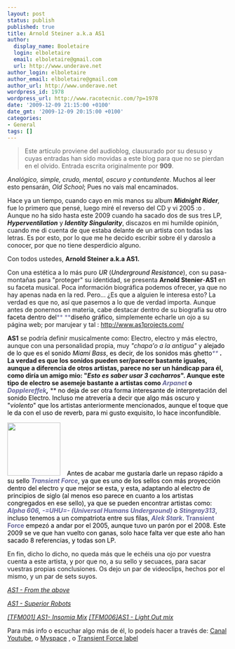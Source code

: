 ```yaml
---
layout: post
status: publish
published: true
title: Arnold Steiner a.k.a AS1
author:
  display_name: Booletaire
  login: elboletaire
  email: elboletaire@gmail.com
  url: http://www.underave.net
author_login: elboletaire
author_email: elboletaire@gmail.com
author_url: http://www.underave.net
wordpress_id: 1978
wordpress_url: http://www.racotecnic.com/?p=1978
date: '2009-12-09 21:15:00 +0100'
date_gmt: '2009-12-09 20:15:00 +0100'
categories:
- General
tags: []
---
```


> Este artículo proviene del audioblog, clausurado por su desuso y cuyas entradas han sido movidas a este blog para que no se pierdan en el olvido.
Entrada escrita originalmente por **909**.

<em>Analógico, simple, crudo, mental, oscuro y contundente</em>. Muchos al leer esto pensarán, <em>Old School</em>; Pues no vaís mal encaminados.

Hace ya un tiempo, cuando cayo en mis manos su album <em>**Midnight Rider**,</em> fue lo primero que pensé, luego miré el reverso del CD y vi 2005 :o . Aunque no ha sido hasta este 2009 cuando ha sacado dos de sus tres LP, <em>**Hyperventilation**</em> y <strong><em>Identity Singularity</em></strong>, discazos en mi humilde opinión, cuando me di cuenta de que estaba delante de un artista con todas las letras. Es por esto, por lo que me he decido escribir sobre él y daroslo a conocer, por que no tiene desperdicio alguno.

Con todos ustedes, **Arnold Steiner a.k.a AS1.**

Con una estética a lo más puro <span style="color: #000000;"><em>UR</em> </span>(<span style="color: #000000;"><em>Underground Resistance</em></span>), con su pasa-montañas para "proteger" su identidad, se presenta **Arnold Stenier**-**AS1** en su faceta musical. Poca información biográfica podemos ofrecer, ya que no hay apenas nada en la red. Pero... ¿Es que a alguien le interesa esto? La verdad es que no, así que pasemos a lo que de verdad importa. Aunque antes de ponernos en materia, cabe destacar dentro de su biografía <span style="color: #666699;"><span style="color: #000000;">su otro faceta dentro del</span>** **<span style="color: #000000;">diseño gráfico</span></span>, simplemente echarle un ojo a su página web; por marujear y tal : <a href="http://www.as1projects.com/">http://www.as1projects.com/</a>

**AS1** se podría definir musicalmente como: Electro, electro y más electro, aunque con una personalidad propia, muy <em>"chapa'o a la antigua"</em> y <span style="color: #000000;"> alejado de lo que es el sonido <em>Miami Bass</em>, es decir, de los sonidos más ghetto<span style="color: #666699;"><em>** **<span style="color: #000000;">.</span></em></span></span> La verdad es que los sonidos pueden ser/parecer bastante iguales, aunque a diferencia de otros artistas, parece no ser un hándicap para él, como diría un amigo mio: "<em>Esto es saber usar 3 cacharros</em>". Aunque este tipo de electro se asemeje bastante a artistas como <span style="color: #666699;"><strong><em>Arpanet</em></strong></span> o <span style="color: #666699;"><strong><em>Dopplereffek</em></strong><span style="color: #000000;"><em>,</em></span>** **<span style="color: #000000;"> no deja de ser otra forma interesante de interpretación del sonido Electro. Incluso me atrevería a decir que algo más oscuro y "<em>violento</em>" que los artistas anteriormente mencionados, aunque el toque que le da con el uso de reverb, para mi gusto exquisito, lo hace inconfundible. </span></span>

<span style="color: #666699;"><span style="color: #000000;"><span style="color: #666699;"><span style="color: #000000;"><a href="http://www.racotecnic.com/wp-content/uploads/2011/07/transient.jpg"><img class="alignleft size-full wp-image-1980" style="margin-right: 15px;" title="transient" alt="" src="http://www.racotecnic.com/wp-content/uploads/2011/07/transient.jpg" width="121" height="121" /></a></span><span style="color: #000000;"><span style="color: #666699;"><span style="color: #000000;">Antes de acabar me gustaría darle un repaso rápido a su sello <span style="color: #666699;"><strong><em>Transient Force</em></strong><span style="color: #000000;">, ya que es uno de los sellos con más proyección dentro del electro y que mejor se esta, y esta, adaptando al electro de principios de siglo (al menos eso parece en cuanto a los artistas congregados en ese sello), ya que se pueden encontrar artistas como: <em><span style="color: #666699;">**Alpha 606**</span>, </em><strong><span style="color: #666699;"><em>-=UHU=- (Universal Humans Underground)</em> </span></strong>o<em> </em><span style="color: #666699;"><strong><em>Stingray313</em>, </strong><span style="color: #000000;">incluso tenemos a un compatriota entre sus filas,</span> <em>**Alek Stark**</em><span style="color: #000000;">. <span style="color: #666699;">**Transient Force**</span> empezó a andar por el 2005, aunque tuvo un parón por el 2008. Este 2009 se ve que han vuelto con ganas, solo hace falta ver que este año han sacado 8 referencias, y todas son LP.
</span></span></span></span></span></span></span></span></span></span>

En fin, dicho lo dicho, no queda más que le echéis una ojo por vuestra cuenta a este artista, y por que no, a su sello y secuaces, para sacar vuestras propias conclusiones. Os dejo un par de videoclips, hechos por el mismo, y un par de sets suyos.<em> </em>

<em><a href="http://www.youtube.com/watch?v=r1tpw0HwTzs">AS1 - From the above</a> </em>

<em><a href="http://www.youtube.com/watch?v=Jx8lWnO0Jrg">AS1 - Superior Robots</a></em>

<span style="color: #000000;"><a href="http://www.transientforce.com/AS1_TFM001.mp3"><em>[TFM001] AS1- Insomia Mix</em></a> <a href="http://www.transientforce.com/AS1_TFM006.mp3"><em>[TFM006]AS1 - Light Out mix</em></a></span>

Para más info o escuchar algo más de él, lo podeís hacer a través de: <a href="http://www.youtube.com/user/as1projects" target="_blank">Canal Youtube</a>, o <a href="http://www.myspace.com/as1electro" target="_blank">Myspace</a> , o <a href="http://www.transientforce.com/" target="_blank">Transient Force label</a>
